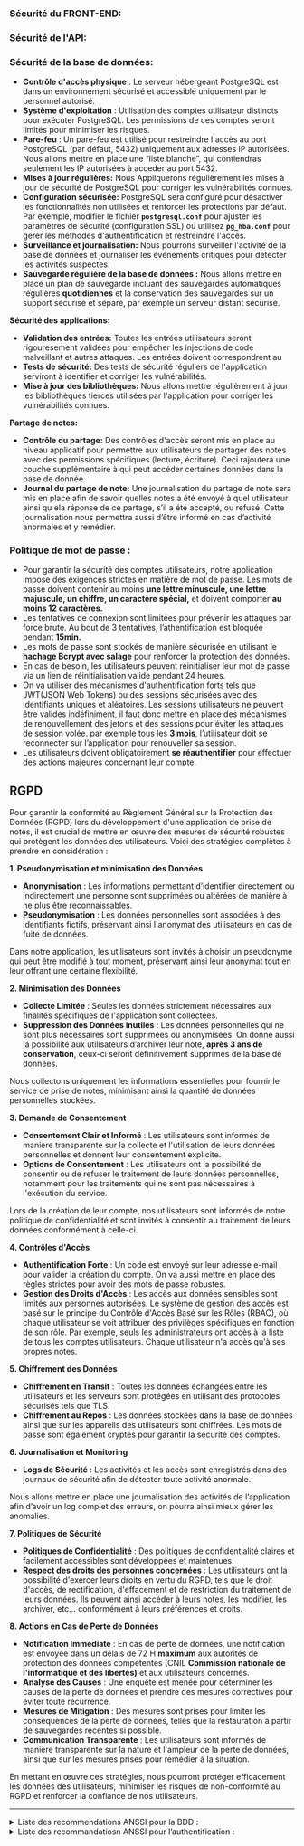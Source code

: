 ### **Sécurité du FRONT-END:**




### **Sécurité de l'API:**





### **Sécurité de la base de données:**

- **Contrôle d'accès physique** : Le serveur hébergeant PostgreSQL est dans un environnement sécurisé et accessible uniquement par le personnel autorisé.
- **Système d'exploitation** : Utilisation des comptes utilisateur distincts pour exécuter PostgreSQL. Les permissions de ces comptes seront limités pour minimiser les risques.
- **Pare-feu** : Un pare-feu est utilisé pour restreindre l'accès au port PostgreSQL (par défaut, 5432) uniquement aux adresses IP autorisées. Nous allons mettre en place une “liste blanche”, qui contiendras seulement les IP autorisées à acceder au port 5432.
- **Mises à jour régulières:** Nous Appliquerons régulièrement les mises à jour de sécurité de PostgreSQL pour corriger les vulnérabilités connues.
- **Configuration sécurisée:**  PostgreSQL sera configuré pour désactiver les fonctionnalités non utilisées et renforcer les protections par défaut. Par exemple, modifier le fichier **`postgresql.conf`** pour ajuster les paramètres de sécurité (configuration SSL) ou utilisez **`pg_hba.conf`** pour gérer les méthodes d'authentification et restreindre l'accès.
- **Surveillance et journalisation:** Nous pourrons surveiller l'activité de la base de données et journaliser les événements critiques pour détecter les activités suspectes.
- **Sauvegarde régulière de la base de données :** Nous allons mettre en place un plan de sauvegarde incluant des sauvegardes automatiques régulières **quotidiennes**  et la conservation des sauvegardes sur un support sécurisé et séparé, par exemple un serveur distant sécurisé.

**Sécurité des applications:**

- **Validation des entrées:** Toutes les entrées utilisateurs  seront rigouresement validées pour empêcher les injections de code malveillant et autres attaques. Les entrées doivent correspondrent au
- **Tests de sécurité:** Des tests de sécurité réguliers de l'application serviront à identifier et corriger les vulnérabilités.
- **Mise à jour des bibliothèques:** Nous allons mettre régulièrement à jour les bibliothèques tierces utilisées par l'application pour corriger les vulnérabilités connues.

**Partage de notes:**

- **Contrôle du partage:** Des contrôles d'accès seront mis en place au niveau applicatif pour permettre aux utilisateurs de partager des notes avec des permissions spécifiques (lecture, écriture). Ceci rajoutera une couche supplémentaire à qui peut accéder certaines données dans la base de donnée.
- **Journal du partage de note:** Une journalisation du partage de note sera mis en place afin de savoir quelles notes a été envoyé à quel utilisateur ainsi qu ela réponse de ce partage, s’il a été accepté, ou refusé. Cette journalisation nous permettra aussi d’être informé en cas d’activité anormales et y remédier.

### Politique de mot de passe :

- Pour garantir la sécurité des comptes utilisateurs, notre application impose des exigences strictes en matière de mot de passe. Les mots de passe doivent contenir au moins **une lettre minuscule, une lettre majuscule, un chiffre, un caractère spécial,** et doivent comporter **au moins 12 caractères.**
- Les tentatives de connexion sont limitées pour prévenir les attaques par force brute. Au bout de 3 tentatives, l’athentification est bloquée pendant **15min.**
- Les mots de passe sont stockés de manière sécurisée en utilisant le **hachage Bcrypt avec salage** pour renforcer la protection des données.
- En cas de besoin, les utilisateurs peuvent réinitialiser leur mot de passe via un lien de réinitialisation valide pendant 24 heures.
- On va utiliser des mécanismes d'authentification forts tels que JWT(JSON Web Tokens) ou des sessions sécurisées avec des identifiants uniques et aléatoires. Les sessions utilisateurs ne peuvent être valides indéfiniment, il faut donc mettre en place des mécanismes de renouvellement des jetons et des sessions pour éviter les attaques de session volée. par exemple tous les **3 mois**, l’utilisateur doit se reconnecter sur l’application pour renouveller sa session.
- Les utilisateurs doivent obligatoirement **se réauthentifier** pour effectuer des actions majeures concernant leur compte.


## RGPD

Pour garantir la conformité au Règlement Général sur la Protection des Données (RGPD) lors du développement d'une application de prise de notes, il est crucial de mettre en œuvre des mesures de sécurité robustes qui protègent les données des utilisateurs. Voici des stratégies complètes à prendre en considération :

**1. Pseudonymisation** **et minimisation des Données**

- **Anonymisation** : Les informations permettant d’identifier directement ou indirectement une personne sont supprimées ou altérées de manière à ne plus être reconnaissables.
- **Pseudonymisation** : Les données personnelles sont associées à des identifiants fictifs, préservant ainsi l'anonymat des utilisateurs en cas de fuite de données.

Dans notre application, les utilisateurs sont invités à choisir un pseudonyme qui peut être modifié à tout moment, préservant ainsi leur anonymat tout en leur offrant une certaine flexibilité.

**2. Minimisation des Données**

- **Collecte Limitée** : Seules les données strictement nécessaires aux finalités spécifiques de l'application sont collectées.
- **Suppression des Données Inutiles** : Les données personnelles qui ne sont plus nécessaires sont supprimées ou anonymisées. On donne aussi la possibilité aux utilisateurs d’archiver leur note, **après 3 ans de conservation**, ceux-ci seront définitivement supprimés de la base de données.

Nous collectons uniquement les informations essentielles pour fournir le service de prise de notes, minimisant ainsi la quantité de données personnelles stockées.

**3. Demande de Consentement**

- **Consentement Clair et Informé** : Les utilisateurs sont informés de manière transparente sur la collecte et l'utilisation de leurs données personnelles et donnent leur consentement explicite.
- **Options de Consentement** : Les utilisateurs ont la possibilité de consentir ou de refuser le traitement de leurs données personnelles, notamment pour les traitements qui ne sont pas nécessaires à l'exécution du service.

Lors de la création de leur compte, nos utilisateurs sont informés de notre politique de confidentialité et sont invités à consentir au traitement de leurs données conformément à celle-ci. 

**4. Contrôles d'Accès**

- **Authentification Forte** :  Un code est envoyé sur leur adresse e-mail pour valider la création du compte. On va aussi mettre en place des règles strictes pour avoir des mots de passe robustes.
- **Gestion des Droits d'Accès** : Les accès aux données sensibles sont limités aux personnes autorisées. Le système de gestion des accès est basé sur le principe du Contrôle d'Accès Basé sur les Rôles (RBAC), où chaque utilisateur se voit attribuer des privilèges spécifiques en fonction de son rôle. Par exemple, seuls les administrateurs ont accès à la liste de tous les comptes utilisateurs. Chaque utilisateur n'a accès qu'à ses propres notes.

**5. Chiffrement des Données**

- **Chiffrement en Transit** : Toutes les données échangées entre les utilisateurs et les serveurs sont protégées en utilisant des protocoles sécurisés tels que TLS.
- **Chiffrement au Repos** : Les données stockées dans la base de données ainsi que sur les appareils des utilisateurs sont chiffrées. Les mots de passe sont également cryptés pour garantir la sécurité des comptes.

**6. Journalisation et Monitoring**

- **Logs de Sécurité** : Les activités et les accès sont enregistrés dans des journaux de sécurité afin de détecter toute activité anormale.

Nous allons mettre en place une journalisation des activités de l’application afin d’avoir un log complet des erreurs, on pourra ainsi mieux gérer les anomalies. 

**7. Politiques de Sécurité**

- **Politiques de Confidentialité** : Des politiques de confidentialité claires et facilement accessibles sont développées et maintenues.
- **Respect des droits des personnes concernées** : Les utilisateurs ont la possibilité d'exercer leurs droits en vertu du RGPD, tels que le droit d'accès, de rectification, d'effacement et de restriction du traitement de leurs données. Ils peuvent ainsi accéder à leurs notes, les modifier, les archiver, etc… conformément à leurs préférences et droits.

**8. Actions en Cas de Perte de Données**

- **Notification Immédiate** : En cas de perte de données, une notification est envoyée dans un délais de 72 H **maximum** aux autorités de protection des données compétentes (CNIL **Commission nationale de l'informatique et des libertés)** et aux utilisateurs concernés.
- **Analyse des Causes** : Une enquête est menée pour déterminer les causes de la perte de données et prendre des mesures correctives pour éviter toute récurrence.
- **Mesures de Mitigation** : Des mesures sont prises pour limiter les conséquences de la perte de données, telles que la restauration à partir de sauvegardes récentes si possible.
- **Communication Transparente** : Les utilisateurs sont informés de manière transparente sur la nature et l'ampleur de la perte de données, ainsi que sur les mesures prises pour remédier à la situation.

En mettant en œuvre ces stratégies, nous pourront protéger efficacement les données des utilisateurs, minimiser les risques de non-conformité au RGPD et renforcer la confiance de nos utilisateurs.


___
<details>
<summary>Liste des recommendations ANSSI pour la BDD :</summary>

- **R13** : Restreindre les contenus aux ressources fiables.
- **R23** : Ne pas stocker des informations sensibles dans les bases de données locales.
- **R14** : Mettre en oeuvre CSP par en-tête HTTP.
- **R62** : Maintenir à jour les composants logiciels tiers utilisés.
- **R7** : Vérifier l'échappement des contenus inclus.
- **R21** : Définir la stratégie de construction de l'en-tête Referer.
</details>

<details>
<summary>Liste des recommandatiosn ANSSI pour l’authentification :</summary>

- **R2** : Privilégier l’utilisation de moyens d’authentification forts
- **R3**:  Conduire une analyse de risque
- **R5** : Générer les éléments aléatoires avec un générateur de nombres aléatoires robuste
- **R6** : Remettre les facteurs d’authentification au travers de canaux sécurisés
- **R7** : Mettre en place un processus de renouvellement des facteurs d’authentification
- **R10** : Limiter dans le temps le nombre de tentatives d’authentification
- **R11** : Réaliser l’authentification au travers d’un canal sécurisé
- **R12** : Limiter la durée de validité d’une session authentifiée
- **R13** : Protéger les données d’authentification stockées par le vérifieur
- **R20** : Mettre en place une politique de sécurité des mots de passe
- **R21** : Imposer une longueur minimale pour les mots de passe
- **R23** : Mettre en œuvre des règles sur la complexité des mots de passe
- **R28** : Utiliser un sel aléatoire long
- **R30** : Proposer une méthode de recouvrement d’accès
</details>